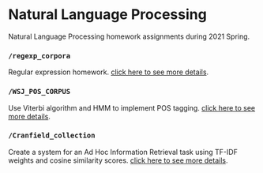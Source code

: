 # Natural Language Processing
Natural Language Processing homework assignments during 2021 Spring.

### `/regexp_corpora`
Regular expression homework. 
[click here to see more details](./regexp_corpora/README.md).


### `/WSJ_POS_CORPUS`
Use Viterbi algorithm and HMM to implement POS tagging. 
[click here to see more details](./WSJ_POS_CORPUS/README.md).

### `/Cranfield_collection`
Create a system for an Ad Hoc Information Retrieval task using TF-IDF weights and cosine similarity scores. 
[click here to see more details](./Cranfield_collection/README.md).
